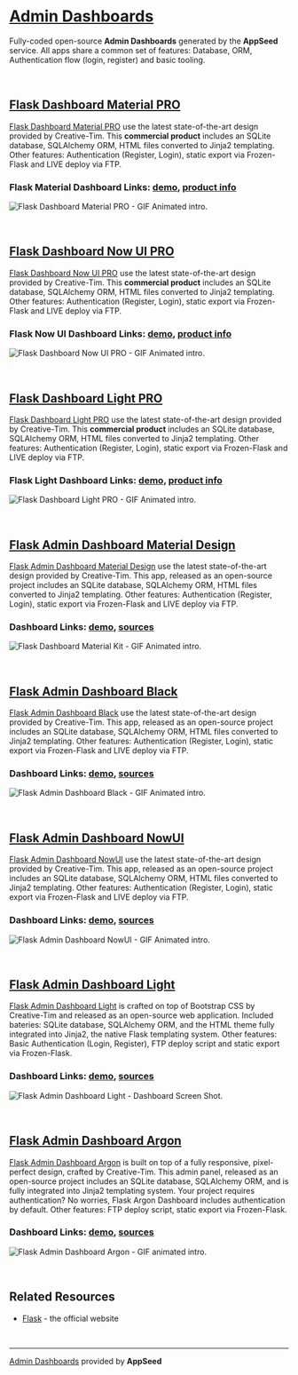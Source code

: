 # [Admin Dashboards](https://appseed.us/admin-dashboards) 

Fully-coded open-source **Admin Dashboards** generated by the **AppSeed** service. 
All apps share a common set of features: Database, ORM, Authentication flow (login, register) and basic tooling. 

<br />

## [Flask Dashboard Material PRO](https://appseed.us/admin-dashboards/flask-dashboard-material-pro)

[Flask Dashboard Material PRO](https://appseed.us/admin-dashboards/flask-dashboard-material-pro) use the latest state-of-the-art design provided by Creative-Tim. This **commercial product** includes an SQLite database, SQLAlchemy ORM, HTML files converted to Jinja2 templating. Other features: Authentication (Register, Login), static export via Frozen-Flask and LIVE deploy via FTP.

### Flask Material Dashboard Links: [demo](https://flask-dashboard-material-pro.appseed.us/), [product info](https://appseed.us/admin-dashboards/flask-dashboard-material-pro)

![Flask Dashboard Material PRO - GIF Animated intro.](https://raw.githubusercontent.com/app-generator/static/master/products/flask-dashboard-material-pro-intro.gif)

<br />

## [Flask Dashboard Now UI PRO](https://appseed.us/admin-dashboards/flask-dashboard-now-ui-pro)

[Flask Dashboard Now UI PRO](https://appseed.us/admin-dashboards/flask-dashboard-now-ui-pro) use the latest state-of-the-art design provided by Creative-Tim. This **commercial product** includes an SQLite database, SQLAlchemy ORM, HTML files converted to Jinja2 templating. Other features: Authentication (Register, Login), static export via Frozen-Flask and LIVE deploy via FTP.

### Flask Now UI Dashboard Links: [demo](https://flask-dashboard-now-ui-pro.appseed.us/), [product info](https://appseed.us/admin-dashboards/flask-dashboard-now-ui-pro)

![Flask Dashboard Now UI PRO - GIF Animated intro.](https://raw.githubusercontent.com/app-generator/static/master/products/flask-dashboard-now-ui-pro-intro.gif)

<br />

## [Flask Dashboard Light PRO](https://appseed.us/admin-dashboards/flask-dashboard-light-pro)

[Flask Dashboard Light PRO](https://appseed.us/admin-dashboards/flask-dashboard-light-pro) use the latest state-of-the-art design provided by Creative-Tim. This **commercial product** includes an SQLite database, SQLAlchemy ORM, HTML files converted to Jinja2 templating. Other features: Authentication (Register, Login), static export via Frozen-Flask and LIVE deploy via FTP.

### Flask Light Dashboard Links: [demo](https://flask-dashboard-light-pro.appseed.us/), [product info](https://appseed.us/admin-dashboards/flask-dashboard-light-pro)

![Flask Dashboard Light PRO - GIF Animated intro.](https://raw.githubusercontent.com/app-generator/static/master/products/flask-dashboard-light-pro-intro.gif)

<br />

## [Flask Admin Dashboard Material Design](https://appseed.us/admin-dashboards/flask-dashboard-material-design)

[Flask Admin Dashboard Material Design](https://appseed.us/admin-dashboards/flask-dashboard-material-design) use the latest state-of-the-art design provided by Creative-Tim. This app, released as an open-source project includes an SQLite database, SQLAlchemy ORM, HTML files converted to Jinja2 templating. Other features: Authentication (Register, Login), static export via Frozen-Flask and LIVE deploy via FTP.

### Dashboard Links: [demo](https://flask-material-dashboard.appseed.us/), [sources](https://github.com/app-generator/flask-material-dashboard)

![Flask Dashboard Material Kit - GIF Animated intro.](https://raw.githubusercontent.com/app-generator/static/master/products/flask-dashboard-material-kit-intro.gif)

<br />

## [Flask Admin Dashboard Black](https://appseed.us/admin-dashboards/flask-dashboard-black)

[Flask Admin Dashboard Black](https://appseed.us/admin-dashboards/flask-dashboard-black) use the latest state-of-the-art design provided by Creative-Tim. This app, released as an open-source project includes an SQLite database, SQLAlchemy ORM, HTML files converted to Jinja2 templating. Other features: Authentication (Register, Login), static export via Frozen-Flask and LIVE deploy via FTP.

### Dashboard Links: [demo](https://flask-black-dashboard.appseed.us/), [sources](https://github.com/app-generator/flask-black-dashboard)

![Flask Admin Dashboard Black - GIF Animated intro.](https://raw.githubusercontent.com/app-generator/static/master/products/flask-black-dashboard-intro.gif)

<br />

## [Flask Admin Dashboard NowUI](https://appseed.us/admin-dashboards/flask-dashboard-nowui-design)

[Flask Admin Dashboard NowUI](https://appseed.us/admin-dashboards/flask-dashboard-nowui-design) use the latest state-of-the-art design provided by Creative-Tim. This app, released as an open-source project includes an SQLite database, SQLAlchemy ORM, HTML files converted to Jinja2 templating. Other features: Authentication (Register, Login), static export via Frozen-Flask and LIVE deploy via FTP.

### Dashboard Links: [demo](https://flask-now-ui-dashboard.appseed.us/), [sources](https://github.com/app-generator/flask-now-ui-dashboard)

![Flask Admin Dashboard NowUI - GIF Animated intro.](https://raw.githubusercontent.com/app-generator/static/master/products/flask-dashboard-nowui-intro.gif)

<br />

## [Flask Admin Dashboard Light](https://appseed.us/admin-dashboards/flask-dashboard-light-bootstrap)

[Flask Admin Dashboard Light](https://appseed.us/admin-dashboards/flask-dashboard-light-bootstrap) is crafted on top of Bootstrap CSS by Creative-Tim and released as an open-source web application. Included bateries: SQLite database, SQLAlchemy ORM, and the HTML theme fully integrated into Jinja2, the native Flask templating system. Other features: Basic Authentication (Login, Register), FTP deploy script and static export via Frozen-Flask.

### Dashboard Links: [demo](https://flask-dashboard-light-bootstrap.appseed.us/), [sources](https://github.com/app-generator/flask-dashboard-light-bootstrap)

![Flask Admin Dashboard Light - Dashboard Screen Shot.](https://raw.githubusercontent.com/app-generator/static/master/products/flask-dashboard-light-bootstrap-intro.gif)

<br />

## [Flask Admin Dashboard Argon](https://appseed.us/admin-dashboards/flask-dashboard-argon)

[Flask Admin Dashboard Argon](https://appseed.us/admin-dashboards/flask-dashboard-argon) is built on top of a fully responsive, pixel-perfect design, crafted by Creative-Tim. This admin panel, released as an open-source project includes an SQLite database, SQLAlchemy ORM, and is fully integrated into Jinja2 templating system. Your project requires authentication? No worries, Flask Argon Dashboard includes authentication by default. Other features: FTP deploy script, static export via Frozen-Flask.

### Dashboard Links: [demo](https://flask-argon-dashboard.appseed.us/), [sources](https://github.com/app-generator/flask-argon-dashboard)
![Flask Admin Dashboard Argon - GIF animated intro.](https://github.com/app-generator/static/blob/master/products/flask-argon-dashboard-intro.gif?raw=true)

<br />

## Related Resources
 - [Flask](http://flask.pocoo.org/) - the official website
 
<br />

--- 
[Admin Dashboards](https://appseed.us/admin-dashboards) provided by **AppSeed**
